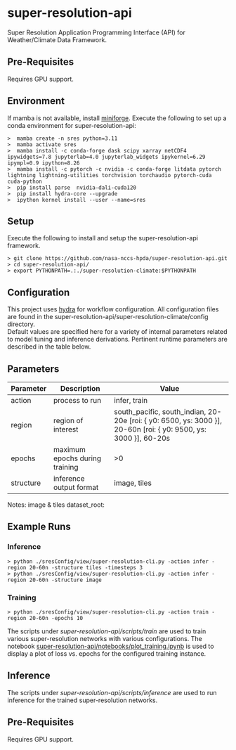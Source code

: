 
# super-resolution-api

Super Resolution Application Programming Interface (API) for Weather/Climate Data Framework.

## Pre-Requisites

Requires GPU support. 

## Environment

If mamba is not available, install [miniforge](https://github.com/conda-forge/miniforge).
Execute the following to set up a conda environment for super-resolution-api:

    >  mamba create -n sres python=3.11
    >  mamba activate sres
    >  mamba install -c conda-forge dask scipy xarray netCDF4 ipywidgets=7.8 jupyterlab=4.0 jupyterlab_widgets ipykernel=6.29 ipympl=0.9 ipython=8.26
    >  mamba install -c pytorch -c nvidia -c conda-forge litdata pytorch lightning lightning-utilities torchvision torchaudio pytorch-cuda cuda-python
    >  pip install parse  nvidia-dali-cuda120
    >  pip install hydra-core --upgrade
    >  ipython kernel install --user --name=sres

## Setup

Execute the following to install and setup the super-resolution-api framework.

    > git clone https://github.com/nasa-nccs-hpda/super-resolution-api.git
    > cd super-resolution-api/
    > export PYTHONPATH=.:./super-resolution-climate:$PYTHONPATH

## Configuration

This project uses [hydra](https://hydra.cc) for workflow configuration.  All configuration files are found in the super-resolution-api/super-resolution-climate/config directory.  
Default values are specified here for a variety of internal parameters related to model tuning and inference derivations.  Pertinent runtime parameters are described in the table below.

## Parameters

| Parameter | Description | Value |
| --- | --- | --- |
| action | process to run | infer, train |
| region | region of interest | south_pacific, south_indian, 20-20e [roi:  {  y0: 6500, ys: 3000 }], 20-60n [roi:  {  y0: 9500, ys: 3000 }], 60-20s |
| epochs | maximum epochs during training | >0 |
| structure | inference output format | image, tiles |

Notes:
image & tiles
dataset_root: 

## Example Runs

### Inference

    > python ./sresConfig/view/super-resolution-cli.py -action infer -region 20-60n -structure tiles -timesteps 3 
    > python ./sresConfig/view/super-resolution-cli.py -action infer -region 20-60n -structure image

### Training

    > python ./sresConfig/view/super-resolution-cli.py -action train -region 20-60n -epochs 10 

The scripts under *super-resolution-api/scripts/train* are used to train various super-resolution networks with various configurations. The notebook 
[super-resolution-api/notebooks/plot_training.ipynb](./notebooks/plot_training.ipynb) is used to display a plot of 
loss vs. epochs for the configured training instance.

## Inference

The scripts under *super-resolution-api/scripts/inference* are used to run inference for the trained super-resolution networks. 

## Pre-Requisites

Requires GPU support. 
